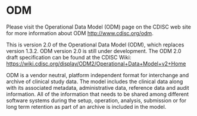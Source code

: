 # ODM

Please visit the Operational Data Model (ODM) page on the CDISC web site for more information about ODM <http://www.cdisc.org/odm>.

This is version 2.0 of the Operational Data Model (ODM), which replaces version 1.3.2.  ODM version 2.0 is still under development.
The ODM 2.0 draft specification can be found at the CDISC Wiki: https://wiki.cdisc.org/display/ODM2/Operational+Data+Model+v2+Home

ODM is a vendor neutral, platform independent format for interchange and archive of clinical study data. The model includes the clinical data along with its associated metadata, administrative data, reference data and audit information. All of the information that needs to be shared among different software systems during the setup, operation, analysis, submission or for long term retention as part of an archive is included in the model.
